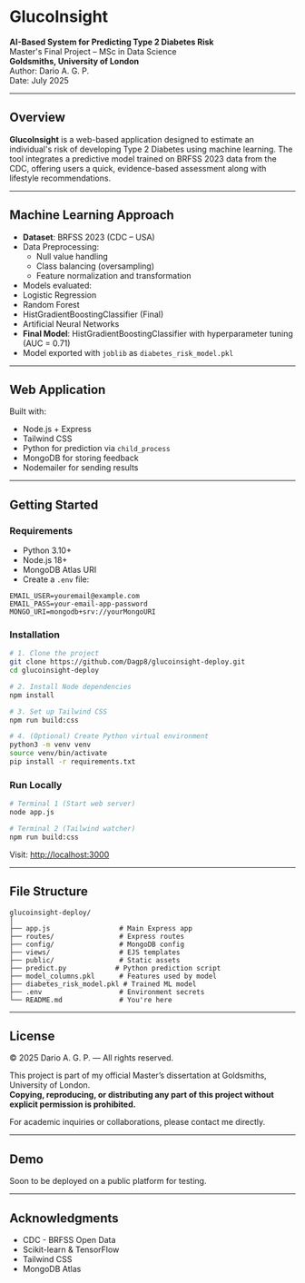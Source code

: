 # GlucoInsight 

**AI-Based System for Predicting Type 2 Diabetes Risk**  
Master's Final Project – MSc in Data Science  
**Goldsmiths, University of London**  
Author: Dario A. G. P.  
Date: July 2025

---

## Overview

**GlucoInsight** is a web-based application designed to estimate an individual's risk of developing Type 2 Diabetes using machine learning. The tool integrates a predictive model trained on BRFSS 2023 data from the CDC, offering users a quick, evidence-based assessment along with lifestyle recommendations.

---

##  Machine Learning Approach

-  **Dataset**: BRFSS 2023 (CDC – USA)
- Data Preprocessing:
  - Null value handling
  - Class balancing (oversampling)
  - Feature normalization and transformation
-  Models evaluated:
  - Logistic Regression
  - Random Forest
  - HistGradientBoostingClassifier  (Final)
  - Artificial Neural Networks
- **Final Model**: HistGradientBoostingClassifier with hyperparameter tuning (AUC = 0.71)
-  Model exported with `joblib` as `diabetes_risk_model.pkl`

---

## Web Application

Built with:
-  Node.js + Express
-  Tailwind CSS
-  Python for prediction via `child_process`
-  MongoDB for storing feedback
-  Nodemailer for sending results

---

##  Getting Started

### Requirements
- Python 3.10+
- Node.js 18+
- MongoDB Atlas URI
- Create a `.env` file:

```env
EMAIL_USER=youremail@example.com
EMAIL_PASS=your-email-app-password
MONGO_URI=mongodb+srv://yourMongoURI
```

### Installation

```bash
# 1. Clone the project
git clone https://github.com/Dagp8/glucoinsight-deploy.git
cd glucoinsight-deploy

# 2. Install Node dependencies
npm install

# 3. Set up Tailwind CSS
npm run build:css

# 4. (Optional) Create Python virtual environment
python3 -m venv venv
source venv/bin/activate
pip install -r requirements.txt
```

### Run Locally

```bash
# Terminal 1 (Start web server)
node app.js

# Terminal 2 (Tailwind watcher)
npm run build:css
```

Visit: [http://localhost:3000](http://localhost:3000)

---

##  File Structure

```
glucoinsight-deploy/
│
├── app.js                 # Main Express app
├── routes/                # Express routes
├── config/                # MongoDB config
├── views/                 # EJS templates
├── public/                # Static assets
├── predict.py            # Python prediction script
├── model_columns.pkl      # Features used by model
├── diabetes_risk_model.pkl # Trained ML model
├── .env                   # Environment secrets
└── README.md              # You're here
```

---

##  License

© 2025 Dario A. G. P. — All rights reserved.

This project is part of my official Master’s dissertation at Goldsmiths, University of London.  
**Copying, reproducing, or distributing any part of this project without explicit permission is prohibited.**

For academic inquiries or collaborations, please contact me directly.

---

##  Demo

 Soon to be deployed on a public platform for testing.

---

##  Acknowledgments

- CDC - BRFSS Open Data
- Scikit-learn & TensorFlow
- Tailwind CSS
- MongoDB Atlas
